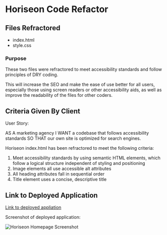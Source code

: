 # Horiseon Code Refactor

## Files Refractored
- index.html
- style.css

### Purpose

These two files were refractored to meet accessibility standards and follow principles of DRY coding. 

This will increase the SEO and make the ease of use better for all users, especially those using screen readers or other accessibility aids, as well as improve the readability of the files for other coders. 

## Criteria Given By Client

User Story:

AS A marketing agency I WANT a codebase that follows accessibility standards SO THAT our own site is optimized for search engines.

Horiseon index.html has been refractored to meet the following criteria:

1. Meet accessibility standards by using semantic HTML elements, which follow a logical structure independent of styling and positioning
2. Image elements all use accessible alt attributes
3. All heading attributes fall in sequential order
4. Title element uses a concise, descriptive title

## Link to Deployed Application

[Link to deployed appliation](https://emmazart.github.io/horiseon-index-refractor/)

Screenshot of deployed application:

![Horiseon Homepage Screenshot](/assets/images/screenshot-horiseon-index-refractor.png)
